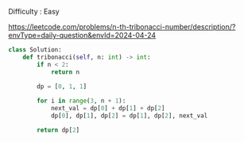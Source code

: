 Difficulty : Easy 

https://leetcode.com/problems/n-th-tribonacci-number/description/?envType=daily-question&envId=2024-04-24

```python
class Solution:
    def tribonacci(self, n: int) -> int:
        if n < 2:
            return n
        
        dp = [0, 1, 1]

        for i in range(3, n + 1):
            next_val = dp[0] + dp[1] + dp[2]
            dp[0], dp[1], dp[2] = dp[1], dp[2], next_val

        return dp[2]
```
